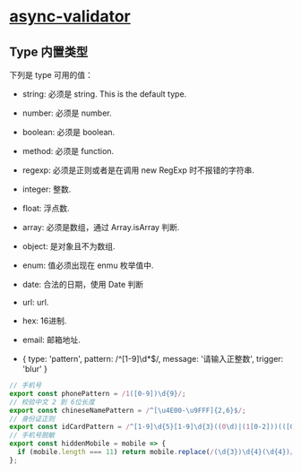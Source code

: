 # [async-validator](https://github.com/freeformsystems/async-validate)
## Type 内置类型
下列是 type 可用的值：

- string: 必须是 string. This is the default type.
- number: 必须是 number.
- boolean: 必须是 boolean.
- method: 必须是 function.
- regexp: 必须是正则或者是在调用 new RegExp 时不报错的字符串.
- integer: 整数.
- float: 浮点数.
- array: 必须是数组，通过 Array.isArray 判断.
- object: 是对象且不为数组.
- enum: 值必须出现在 enmu 枚举值中.
- date: 合法的日期，使用 Date 判断
- url: url.
- hex: 16进制.
- email: 邮箱地址.

- { type: 'pattern', pattern: /^[1-9]\d*$/, message: '请输入正整数', trigger: 'blur' }

```js
// 手机号
export const phonePattern = /1([0-9])\d{9}/;
// 校验中文 2 到 6位长度
export const chineseNamePattern = /^[\u4E00-\u9FFF]{2,6}$/;
// 身份证正则
export const idCardPattern = /^[1-9]\d{5}[1-9]\d{3}((0\d)|(1[0-2]))(([0|1|2]\d)|3[0-1])\d{3}([0-9]|X)$/;
// 手机号脱敏
export const hiddenMobile = mobile => {
  if (mobile.length === 11) return mobile.replace(/(\d{3})\d{4}(\d{4})/, '$1****$2');
};
```